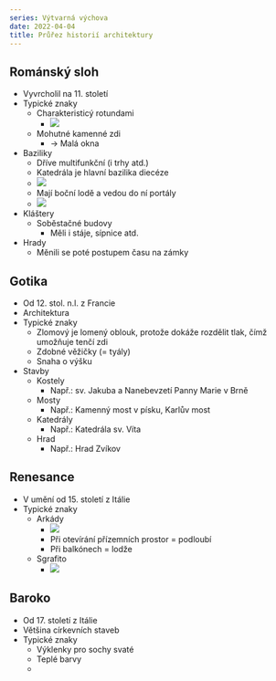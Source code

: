 ```yaml
---
series: Výtvarná výchova
date: 2022-04-04
title: Průřez historií architektury
---
```


## Románský sloh
- Vyvrcholil na 11. století
- Typické znaky
	- Charakteristicý rotundami
		- ![](https://www.atlaso.cz/data/uploads/2021/07/znojmo.jpg.webp)
	- Mohutné kamenné zdi
		- -> Malá okna
- Baziliky
	- Dříve multifunkční (i trhy atd.)
	- Katedrála je hlavní bazilika diecéze
	- ![](https://www.atlaso.cz/data/uploads/2021/07/pisa.jpg)
	- Mají boční lodě a vedou do ní portály
	- ![](https://upload.wikimedia.org/wikipedia/commons/6/6c/BAZILIKA.png)
- Kláštery
	- Soběstačné budovy
		- Měli i stáje, sípnice atd.
- Hrady
	- Měnili se poté postupem času na zámky
## Gotika
- Od 12. stol. n.l. z Francie
- Architektura
- Typické znaky
	- Zlomový je lomený oblouk, protože dokáže rozdělit tlak, čímž umožňuje tenčí zdi
	- Zdobné věžičky (= tyály)
	- Snaha o výšku
- Stavby
	- Kostely
		- Např.: sv. Jakuba a Nanebevzetí Panny Marie v Brně
	- Mosty
		- Např.: Kamenný most v písku, Karlův most
	- Katedrály
		- Např.: Katedrála sv. Víta
	- Hrad
		- Např.: Hrad Zvíkov
## Renesance
- V umění od 15. století z Itálie
- Typické znaky
	- Arkády
		- ![](https://upload.wikimedia.org/wikipedia/commons/thumb/c/cd/VeronaSanZenoMaggioreCloister.jpg/1280px-VeronaSanZenoMaggioreCloister.jpg)
		- Při otevírání přízemních prostor = podloubí
		- Při balkónech = lodže
	- Sgrafito
		- ![](https://upload.wikimedia.org/wikipedia/commons/6/68/Renaissance_house.jpg)
## Baroko
- Od 17. století z Itálie
- Většina církevních staveb
- Typické znaky
	- Výklenky pro sochy svaté
	- Teplé barvy
	- 